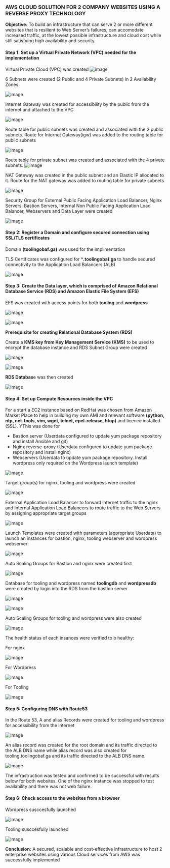 ### AWS CLOUD SOLUTION FOR 2 COMPANY WEBSITES USING A REVERSE PROXY TECHNOLOGY

**Objective:** To build an infrastructure that can serve 2 or more different websites that is resilient to Web Server’s failures, can accomodate increased traffic, at the lowest possible infrastructure and cloud cost while still satisfying high availability and security.

#### Step 1: Set up a Virtual Private Network (VPC) needed for the implementation

Virtual Private Cloud (VPC) was created
![image](https://user-images.githubusercontent.com/87030990/169170871-81f6737a-b812-4d0c-b81d-15b7c544410b.png)

6 Subnets were created (2 Public and 4 Private Subnets) in 2 Availability Zones

![image](https://user-images.githubusercontent.com/87030990/169170969-e3728757-7398-4bae-b959-da8914704b3e.png)

Internet Gateway was created for accessibility by the public from the internet and attached to the VPC

![image](https://user-images.githubusercontent.com/87030990/169171022-a93c5563-edc5-4500-9e51-cb2c8bd9c75b.png)

Route table for public subnets was created and associated with the 2 public subnets. Route for Internet Gateway(igw) was added to the routing table for public subnets

![image](https://user-images.githubusercontent.com/87030990/169610632-a161418e-cc7b-48e4-a1c1-7474f33f3665.png)

Route table for private subnet was created and associated with the 4 private subnets. 
![image](https://user-images.githubusercontent.com/87030990/169610709-d9cae8ca-e54a-461f-84ec-802951e2cfa9.png)

NAT Gateway was created in the public subnet and an Elastic IP allocated to it. Route for the NAT gateway was added to routing table for private subnets

![image](https://user-images.githubusercontent.com/87030990/169406792-80a6a197-de60-44ef-8f7d-4943bb578062.png)

Security Group for External Public Facing Application Load Balancer, Nginx Servers, Bastion Servers, Internal Non Public Facing Application Load Balancer, Webservers and Data Layer were created

![image](https://user-images.githubusercontent.com/87030990/169407228-a6569dad-cc86-494c-9648-979b7217a684.png)


#### Step 2: Register a Domain and configure secured connection using SSL/TLS certificates

Domain **(toolingobaf.ga)** was used for the implimentation

TLS Certificates was configured for ***.toolingobaf.ga** to handle secured connectivity to the Application Load Balancers (ALB)

![image](https://user-images.githubusercontent.com/87030990/168501077-1ba5a3a7-053c-43ba-944d-4aa624e0db80.png)


#### Step 3: Create the Data layer, which is comprised of Amazon Relational Database Service (RDS) and Amazon Elastic File System (EFS)

EFS was created with access points for both **tooling** and **wordpress**

![image](https://user-images.githubusercontent.com/87030990/169599495-b30fe8e8-33cb-411d-9b76-4ad47ed85ac6.png)

![image](https://user-images.githubusercontent.com/87030990/169597010-4b486e03-a232-4c2b-8199-fd6e27ee925d.png)


**Prerequisite for creating Relational Database System (RDS)**

Create a **KMS key from Key Management Service (KMS)** to be used to encrypt the database instance and RDS Subnet Group were created

![image](https://user-images.githubusercontent.com/87030990/168502204-65a1ead3-6558-4ba0-87c0-45dec2f97819.png)

![image](https://user-images.githubusercontent.com/87030990/168502629-e08a220d-4f6c-4580-bae5-8ec4133570da.png)

**RDS Databas**e was then created

![image](https://user-images.githubusercontent.com/87030990/169172480-4c41e9cc-8f35-48ce-a082-25034e30ff7c.png)


#### Step 4: Set up Compute Resources inside the VPC

For a start a EC2 instance based on RedHat was chosen from Amazon Market Place to help in building my own AMI and relevant software **(python, ntp, net-tools, vim, wget, telnet, epel-release, htop)** and licence installed (SSL). YThis was done for

* Bastion server (Userdata configured to update yum package repository and install Ansible and git)
* Nginx reverse-proxy (Userdata configured to update yum package repository and install nginx)
* Webservers (Userdata to update yum package repository. Install wordpress only required on the Wordpress launch template)


![image](https://user-images.githubusercontent.com/87030990/169170229-eedb60ef-a32d-430b-8fa1-8dea5158467c.png)


Target group(s) for nginx, tooling and wordpress were created

![image](https://user-images.githubusercontent.com/87030990/169605243-46e93532-a910-4d93-8864-84bb3181b8fc.png)

External Application Load Balancer to forward internet traffic to the nginx and Internal Application Load Balancers to route traffic to the Web Servers by assigning appropriate target groups

![image](https://user-images.githubusercontent.com/87030990/168461959-91e6e1cb-157f-411c-9a04-706a0680b83f.png)

Launch Templates were created with parameters (appropriate Userdata) to launch an instances for bastion, nginx, tooling webserver and wordpress webserver:

![image](https://user-images.githubusercontent.com/87030990/169170363-83adb468-d691-462f-9c46-ad655357b3cc.png)

Auto Scaling Groups for Bastion and nginx were created first

![image](https://user-images.githubusercontent.com/87030990/169576719-b318d248-6bcb-4f30-8712-6e01efd2ffe1.png)

Database for tooling and wordpress named **toolingdb** and **wordpressdb** were created by login into the RDS from the bastion server

![image](https://user-images.githubusercontent.com/87030990/169141490-3fe248bb-416e-443a-b747-9f9ecd6bbac1.png)

![image](https://user-images.githubusercontent.com/87030990/169141762-6cff404c-f0ee-4fbd-af11-cad7fcf19989.png)

Auto Scaling Groups for tooling and wordpress were also created

![image](https://user-images.githubusercontent.com/87030990/169606056-9d24cef6-25cd-4bf9-9fe4-aff90f5d488f.png)

The health status of each insances were verified to b healthy:

For nginx

![image](https://user-images.githubusercontent.com/87030990/169608976-ca142750-4a9c-4920-bdd2-50d7b1546639.png)


For Wordpress

![image](https://user-images.githubusercontent.com/87030990/169608779-1f2c09a8-9629-4f8f-a192-390348fa9863.png)

For Tooling

![image](https://user-images.githubusercontent.com/87030990/169172069-b82f545a-1d43-485f-ab68-0f639f479619.png)

#### Step 5: Configuring DNS with Route53

In the Route 53, A and alias Records were created for tooling and wordpress for accessibility from the internet

![image](https://user-images.githubusercontent.com/87030990/169151283-2347b07e-2ad0-4b92-8100-48ba81e6287b.png)

An alias record was created for the root domain and its traffic directed to the ALB DNS name while alias record was also created for tooling.toolingobaf.ga and its traffic directed to the ALB DNS name.

![image](https://user-images.githubusercontent.com/87030990/169607954-07aff919-0009-46af-9d98-31d4c8fd886b.png)

The infrastruction was tested and confirmed to be successful with results below for both websites. One of the nginx instance was stopped to test availability and there was not web failure.

#### Step 6: Check access to the websites from a browser

Wordpress susccesfully launched

![image](https://user-images.githubusercontent.com/87030990/169169246-b2d25919-8432-4a9c-a0f0-0a4562099522.png)


Tooling susccesfully launched

![image](https://user-images.githubusercontent.com/87030990/169570308-1a6389d9-a6e1-449c-98cc-d5f7d44bf5d9.png)

**Conclusion:** A secured, scalable and cost-effective infrastructure to host 2 enterprise websites using various Cloud services from AWS was successfully implemented
